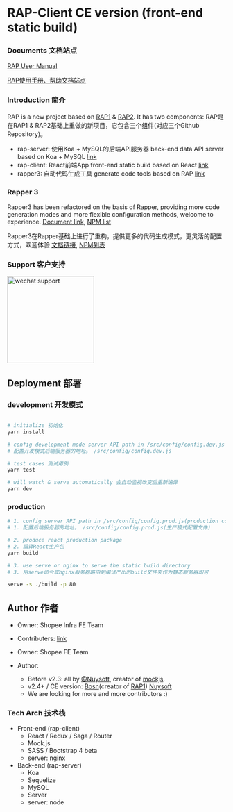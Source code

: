 # RAP-Client CE version (front-end static build)

### Documents 文档站点

[RAP User Manual](https://infra-fe.github.io/rap-client/)

[RAP使用手册、帮助文档站点](https://infra-fe.github.io/rap-client/)
### Introduction 简介

RAP is a new project based on [RAP1](https://github.com/thx/RAP) & [RAP2](https://github.com/thx/rap2-delos). It has two components:
RAP是在RAP1 & RAP2基础上重做的新项目，它包含三个组件(对应三个Github Repository)。

* rap-server: 使用Koa + MySQL的后端API服务器 back-end data API server based on Koa + MySQL [link](https://github.com/infra-fe/rap-server)
* rap-client: React前端App front-end static build based on React [link](https://github.com/infra-fe/rap-client)
* rapper3: 自动代码生成工具 generate code tools based on RAP [link](https://github.com/infra-fe/rapper3)

### Rapper 3

Rapper3 has been refactored on the basis of Rapper, providing more code generation modes and more flexible configuration methods, welcome to experience.
[Document link](https://infra-fe.github.io/rap-client/code), [NPM list](https://www.npmjs.com/search?q=%40rapper3)

Rapper3在Rapper基础上进行了重构，提供更多的代码生成模式，更灵活的配置方式，欢迎体验
[文档链接](https://infra-fe.github.io/rap-client/code), [NPM列表](https://www.npmjs.com/search?q=%40rapper3)

### Support 客户支持

<img src="https://user-images.githubusercontent.com/13103261/205011922-fb031bd9-2651-4844-bd3b-1cc414c11ac6.png" alt="wechat support" width=200 />


## Deployment 部署

### development 开发模式

```sh

# initialize 初始化
yarn install

# config development mode server API path in /src/config/config.dev.js
# 配置开发模式后端服务器的地址。 /src/config/config.dev.js

# test cases 测试用例
yarn test

# will watch & serve automatically 会自动监视改变后重新编译
yarn dev

```

### production

```sh
# 1. config server API path in /src/config/config.prod.js(production config file)
# 1. 配置后端服务器的地址。 /src/config/config.prod.js(生产模式配置文件)

# 2. produce react production package
# 2. 编译React生产包
yarn build

# 3. use serve or nginx to serve the static build directory
# 3. 用serve命令或nginx服务器路由到编译产出的build文件夹作为静态服务器即可

serve -s ./build -p 80
```

## Author 作者

* Owner: Shopee Infra FE Team
* Contributers: [link](https://github.com/infra-fe/rap-client/graphs/contributors)

* Owner: Shopee FE Team
* Author:
  * Before v2.3: all by [@Nuysoft](https://github.com/nuysoft/), creator of [mockjs](mockjs.com).
  * v2.4+ / CE version: [Bosn](http://github.com/bosn/)(creator of [RAP1](https://github.com/thx/RAP)) [Nuysoft](https://github.com/nuysoft/)
  * We are looking for more and more contributors :)


### Tech Arch 技术栈

* Front-end (rap-client)
    * React / Redux / Saga / Router
    * Mock.js
    * SASS / Bootstrap 4 beta
    * server: nginx
* Back-end (rap-server)
    * Koa
    * Sequelize
    * MySQL
    * Server
    * server: node
